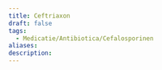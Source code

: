 ```yaml
---
title: Ceftriaxon
draft: false
tags:
  - Medicatie/Antibiotica/Cefalosporinen
aliases: 
description:
---
```

